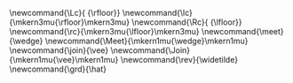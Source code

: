 \newcommand{\Lc}{ {\rfloor}}
\newcommand{\lc}{\mkern3mu{\rfloor}\mkern3mu}
\newcommand{\Rc}{ {\lfloor}}
\newcommand{\rc}{\mkern3mu{\lfloor}\mkern3mu}
\newcommand{\meet}{\wedge}
\newcommand{\Meet}{\mkern1mu{\wedge}\mkern1mu}
\newcommand{\join}{\vee}
\newcommand{\Join}{\mkern1mu{\vee}\mkern1mu}
\newcommand{\rev}{\widetilde}
\newcommand{\grd}{\hat}
